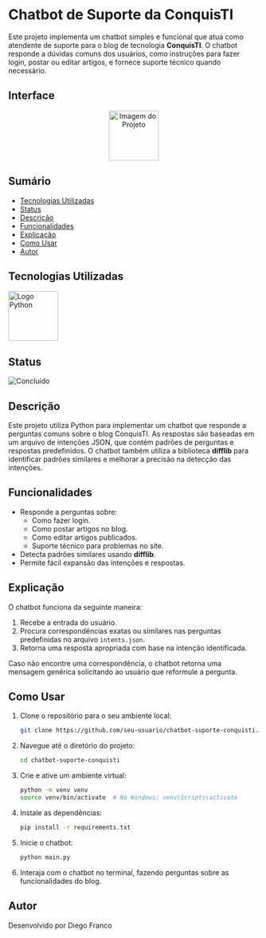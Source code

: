 # Chatbot de Suporte da ConquisTI

Este projeto implementa um chatbot simples e funcional que atua como atendente de suporte para o blog de tecnologia **ConquisTI**. O chatbot responde a dúvidas comuns dos usuários, como instruções para fazer login, postar ou editar artigos, e fornece suporte técnico quando necessário.

## Interface

<div align="center">
  <img src="img/logo.png" alt="Imagem do Projeto" width="100">
</div>

## Sumário

- [Tecnologias Utilizadas](#tecnologias-utilizadas)
- [Status](#status)
- [Descrição](#descrição)
- [Funcionalidades](#funcionalidades)
- [Explicação](#explicação)
- [Como Usar](#como-usar)
- [Autor](#autor)

## Tecnologias Utilizadas

<div style="display: flex; flex-direction: row;">
  <div style="margin-right: 20px; display: flex; justify-content: flex-start;">
    <img src="img/python.png" alt="Logo Python" width="100"/>
  </div>
</div>

## Status

![Concluído](http://img.shields.io/static/v1?label=STATUS&message=CONCLUIDO&color=GREEN&style=for-the-badge)

## Descrição

Este projeto utiliza Python para implementar um chatbot que responde a perguntas comuns sobre o blog ConquisTI. As respostas são baseadas em um arquivo de intenções JSON, que contém padrões de perguntas e respostas predefinidos. O chatbot também utiliza a biblioteca **difflib** para identificar padrões similares e melhorar a precisão na detecção das intenções.

## Funcionalidades

- Responde a perguntas sobre:
  - Como fazer login.
  - Como postar artigos no blog.
  - Como editar artigos publicados.
  - Suporte técnico para problemas no site.
- Detecta padrões similares usando **difflib**.
- Permite fácil expansão das intenções e respostas.

## Explicação

O chatbot funciona da seguinte maneira:
1. Recebe a entrada do usuário.
2. Procura correspondências exatas ou similares nas perguntas predefinidas no arquivo `intents.json`.
3. Retorna uma resposta apropriada com base na intenção identificada.

Caso não encontre uma correspondência, o chatbot retorna uma mensagem genérica solicitando ao usuário que reformule a pergunta.

## Como Usar

1. Clone o repositório para o seu ambiente local:
   ```bash
   git clone https://github.com/seu-usuario/chatbot-suporte-conquisti.git
   ```

2. Navegue até o diretório do projeto:
   ```bash
   cd chatbot-suporte-conquisti
   ```

3. Crie e ative um ambiente virtual:
   ```bash
   python -m venv venv
   source venv/bin/activate  # No Windows: venv\Scripts\activate
   ```

4. Instale as dependências:
   ```bash
   pip install -r requirements.txt
   ```

5. Inicie o chatbot:
   ```bash
   python main.py
   ```

6. Interaja com o chatbot no terminal, fazendo perguntas sobre as funcionalidades do blog.

## Autor

Desenvolvido por Diego Franco


